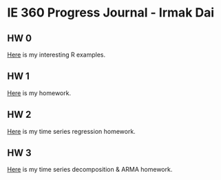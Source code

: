 # IE 360 Progress Journal - Irmak Dai

## HW 0

[Here](files/hw0.html) is my interesting R examples.

## HW 1

[Here](files/hw1.html) is my homework.

## HW 2

[Here](files/hw2.html) is my time series regression homework.

## HW 3

[Here](files/hw3.html) is my time series decomposition & ARMA homework.

